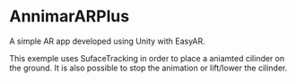 # AnnimarARPlus
A simple AR app developed using Unity with EasyAR.

This exemple uses SufaceTracking in order to place a aniamted cilinder on the ground. It is also possible to stop the animation or lift/lower the cilinder.
